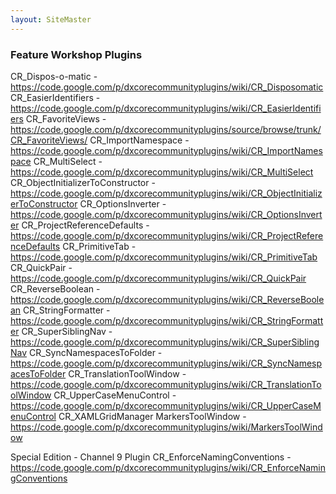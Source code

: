 ```yaml
---
layout: SiteMaster
---
```

### Feature Workshop Plugins

CR_Dispos-o-matic - https://code.google.com/p/dxcorecommunityplugins/wiki/CR_Disposomatic
CR_EasierIdentifiers - https://code.google.com/p/dxcorecommunityplugins/wiki/CR_EasierIdentifiers
CR_FavoriteViews - https://code.google.com/p/dxcorecommunityplugins/source/browse/trunk/CR_FavoriteViews/
CR_ImportNamespace - https://code.google.com/p/dxcorecommunityplugins/wiki/CR_ImportNamespace
CR_MultiSelect - https://code.google.com/p/dxcorecommunityplugins/wiki/CR_MultiSelect
CR_ObjectInitializerToConstructor - https://code.google.com/p/dxcorecommunityplugins/wiki/CR_ObjectInitializerToConstructor
CR_OptionsInverter - https://code.google.com/p/dxcorecommunityplugins/wiki/CR_OptionsInverter
CR_ProjectReferenceDefaults - https://code.google.com/p/dxcorecommunityplugins/wiki/CR_ProjectReferenceDefaults
CR_PrimitiveTab - https://code.google.com/p/dxcorecommunityplugins/wiki/CR_PrimitiveTab
CR_QuickPair - https://code.google.com/p/dxcorecommunityplugins/wiki/CR_QuickPair
CR_ReverseBoolean - https://code.google.com/p/dxcorecommunityplugins/wiki/CR_ReverseBoolean
CR_StringFormatter - https://code.google.com/p/dxcorecommunityplugins/wiki/CR_StringFormatter
CR_SuperSiblingNav - https://code.google.com/p/dxcorecommunityplugins/wiki/CR_SuperSiblingNav
CR_SyncNamespacesToFolder - https://code.google.com/p/dxcorecommunityplugins/wiki/CR_SyncNamespacesToFolder
CR_TranslationToolWindow - https://code.google.com/p/dxcorecommunityplugins/wiki/CR_TranslationToolWindow
CR_UpperCaseMenuControl - https://code.google.com/p/dxcorecommunityplugins/wiki/CR_UpperCaseMenuControl
CR_XAMLGridManager
MarkersToolWindow - https://code.google.com/p/dxcorecommunityplugins/wiki/MarkersToolWindow

Special Edition - Channel 9 Plugin
CR_EnforceNamingConventions - https://code.google.com/p/dxcorecommunityplugins/wiki/CR_EnforceNamingConventions
